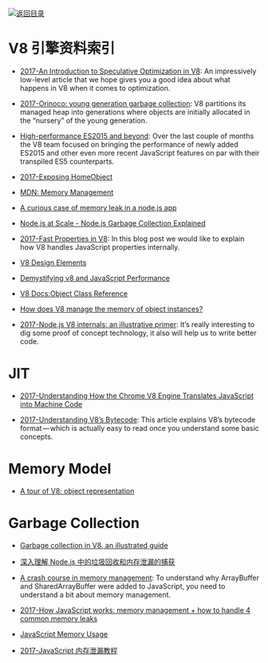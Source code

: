 [![返回目录](https://parg.co/UGo)](https://github.com/wxyyxc1992/Awesome-Reference)

# V8 引擎资料索引

* [2017-An Introduction to Speculative Optimization in V8](https://parg.co/Uuv): An impressively low-level article that we hope gives you a good idea about what happens in V8 when it comes to optimization.

- [2017-Orinoco: young generation garbage collection](https://parg.co/UpK): V8 partitions its managed heap into generations where objects are initially allocated in the “nursery” of the young generation.

* [High-performance ES2015 and beyond](http://6me.us/2dRAT4): Over the last couple of months the V8 team focused on bringing the performance of newly added ES2015 and other even more recent JavaScript features on par with their transpiled ES5 counterparts.

* [2017-Exposing HomeObject](https://hackernoon.com/exposing-homeobject-e61061cbfe17#.e9vdk64zd)

- [MDN: Memory Management](https://developer.mozilla.org/en-US/docs/Web/JavaScript/Memory_Management)

* [A curious case of memory leak in a node.js app](https://www.future-processing.pl/blog/a-curious-case-of-memory-leak-in-a-node-js-app/)

- [Node.js at Scale - Node.js Garbage Collection Explained](https://blog.risingstack.com/node-js-at-scale-node-js-garbage-collection/)

* [2017-Fast Properties in V8](https://parg.co/b70): In this blog post we would like to explain how V8 handles JavaScript properties internally.

- [V8 Design Elements](https://github.com/v8/v8/wiki/Design%20Elements)

* [Demystifying v8 and JavaScript Performance](http://thlorenz.com/talks/demystifying-v8/talk.pdf)

* [V8 Docs:Object Class Reference](https://v8docs.nodesource.com/node-7.2/db/d85/classv8_1_1_object.html)

* [How does V8 manage the memory of object instances?](http://stackoverflow.com/questions/7413168/how-does-v8-manage-the-memory-of-object-instances)

* [2017-Node.js V8 internals: an illustrative primer](https://parg.co/UXh): It’s really interesting to dig some proof of concept technology, it also will help us to write better code.

# JIT

* [2017-Understanding How the Chrome V8 Engine Translates JavaScript into Machine Code](https://parg.co/Utm)

- [2017-Understanding V8’s Bytecode](https://parg.co/bzQ): This article explains V8’s bytecode format — which is actually easy to read once you understand some basic concepts.

# Memory Model

* [A tour of V8: object representation](http://www.jayconrod.com/posts/52/a-tour-of-v8-object-representation)

# Garbage Collection

* [Garbage collection in V8, an illustrated guide](https://parg.co/bQG)

* [深入理解 Node.js 中的垃圾回收和内存泄漏的捕获](http://wwsun.github.io/posts/understanding-nodejs-gc.html)

- [A crash course in memory management](https://parg.co/b9p): To understand why ArrayBuffer and SharedArrayBuffer were added to JavaScript, you need to understand a bit about memory management.

* [2017-How JavaScript works: memory management + how to handle 4 common memory leaks](https://parg.co/bnw)

- [JavaScript Memory Usage](https://roman01la.github.io/js-memory-usage/)

* [2017-JavaScript 内存泄漏教程](http://www.ruanyifeng.com/blog/2017/04/memory-leak.html)
